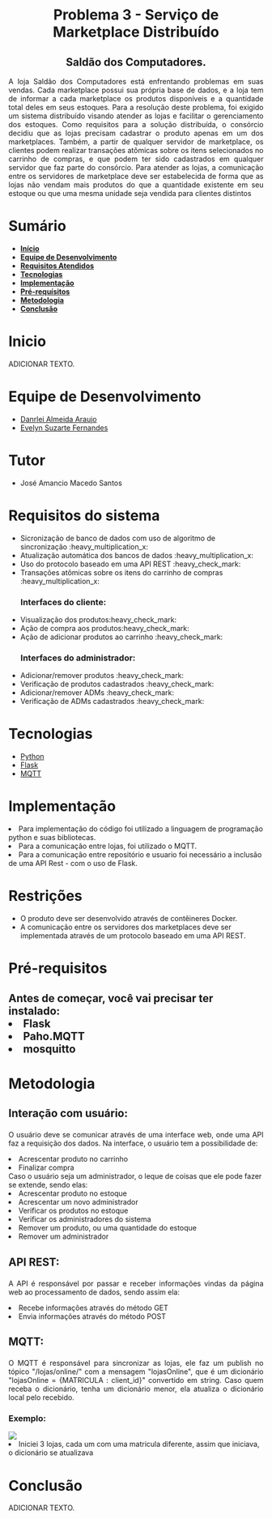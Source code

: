 <div id="titulo">
    <h1 id="titulo" align="center"> Problema 3 - Serviço de Marketplace Distribuído</h1>	
    <h2 id="titulo" align="center"> Saldão dos Computadores.</h1>
	<p id="descricao" align="justify">
 A loja Saldão dos Computadores está enfrentando problemas em suas vendas. Cada marketplace possui 
sua própria base de dados, e a loja tem de informar a cada marketplace os produtos disponíveis e a quantidade 
total deles em seus estoques. Para a resolução deste problema, foi exigido um sistema distribuído visando atender as lojas 
e facilitar o gerenciamento dos estoques.
Como requisitos para a solução distribuída, o consórcio decidiu que as lojas precisam cadastrar o produto 
apenas em um dos marketplaces. Também, a partir de qualquer servidor de marketplace, os clientes podem 
realizar  transações  atômicas  sobre  os  itens  selecionados  no  carrinho  de  compras,  e  que  podem  ter  sido 
cadastrados em qualquer servidor que faz parte do consórcio. Para atender as lojas, a comunicação entre os 
servidores de marketplace deve ser estabelecida de forma que as lojas não vendam mais produtos do que a 
quantidade existente em seu estoque ou que uma mesma unidade seja vendida para clientes distintos 
    </p>

</div>

<div id="sumario">
    <h1>Sumário</h1>
	<ul>
		<li><a href="#inicio"> <b>Início</b></li>
        <li><a href="#equipe"> <b>Equipe de Desenvolvimento</b></li>
        <li><a href="#requisitos"> <b>Requisitos Atendidos</b> </a> </li>
		<li><a href="#tecnologias"> <b>Tecnologias</b> </a></li>
		<li><a href="#implementacao"> <b>Implementação</b> </a> </li>
		<li><a href="#pre-requisitos"> <b>Pré-requísitos</b> </a> </li>
        <li><a href="#metodologia"> <b>Metodologia</b> </a> </li>
        <li><a href="#conclusao"> <b>Conclusão</b> </a> </li>
	</ul>	

<div id="inicio">
    <h1>Inicio</h1>
    <p id="descricao" align="justify">
    ADICIONAR TEXTO.     
    </p>
</div>

<div id="equipe">
    <h1>Equipe de Desenvolvimento</h1>
    <ul>
		<li><a href="https://github.com/danrleiaraujo"> Danrlei Almeida Araujo</a></li>
        <li><a href="https://github.com/Evelynsuzarte"> Evelyn Suzarte Fernandes</a></li>
	</ul>
</div>

<div id="tutor">
    <h1>Tutor</h1>
    <ul>
		<li><a>José Amancio Macedo Santos</a></li>
	</ul>
</div>


<div id="requisitos">
    <h1>Requisitos do sistema</h1>
	<ul>
		<li>Sicronização de banco de dados com uso de algoritmo de sincronização :heavy_multiplication_x:</li>
		<li>Atualização automática dos bancos de dados :heavy_multiplication_x:</li>
		<li>Uso do protocolo baseado em uma API REST :heavy_check_mark:</li>
		<li>Transações atômicas sobre os itens do carrinho de compras :heavy_multiplication_x:</li>
        <h3><b>Interfaces do cliente:</b></h3>
		<li>Visualização dos produtos:heavy_check_mark:</li>
		<li>Ação de compra aos produtos:heavy_check_mark:</li>		
		<li>Ação de adicionar produtos ao carrinho :heavy_check_mark:</li>
        <h3><b>Interfaces do administrador:</b></h3>
		<li>Adicionar/remover produtos :heavy_check_mark:</li>
		<li>Verificação de produtos cadastrados :heavy_check_mark:</li>
		<li>Adicionar/remover ADMs :heavy_check_mark:</li>
		<li>Verificação de ADMs cadastrados :heavy_check_mark:</li>
	</ul>
</div>

<div id="tecnologias">
    <h1>Tecnologias</h1>
    <ul>
		<li><a href="https://github.com/danrleiaraujo"> Python </a></li>
        <li><a href="https://flask.palletsprojects.com/en/2.2.x/"> Flask</a></li>
		<li><a href="https://mqtt.org/"> MQTT </a></li>
	</ul>
</div>

<div id="implementacao">
    <h1>Implementação</h1>
    <p id="descricao" align="justify">
    	<li> Para implementação do código foi utilizado a linguagem de programação python e suas bibliotecas.</li>
		<li> Para a comunicação entre lojas, foi utilizado o MQTT.</li>
		<li> Para a comunicação entre repositório e usuario foi necessário a inclusão de uma API Rest - com o uso de Flask.</li>   
    </p>  
    <h1>Restrições</h1>  
    <p> 
        <ul><p align="justify"> 
        <li> O produto deve ser desenvolvido através de contêineres Docker.</li>
        <li> A comunicação entre os servidores dos marketplaces deve ser implementada através de um protocolo baseado em uma API REST.</li>
    </p> 
</div>
<div id="pre-requesitos">
    <h1>Pré-requisitos</h1>
    <h2>Antes de começar, você vai precisar ter instalado:</h32>
    <li>Flask</li>
    <li>Paho.MQTT</li>
    <li>mosquitto</li>
</div>
<div id="metodologia">
    <h1>Metodologia</h1>
    <h2><p><b>Interação com usuário:</b></p></h2>
    <p align="justify"> 
        O usuário deve se comunicar através de uma interface web, onde uma API faz a requisição dos dados.
        Na interface, o usuário tem a possibilidade de:
        <li>Acrescentar produto no carrinho</li>
        <li>Finalizar compra</li>
        Caso o usuário seja um administrador, o leque de coisas que ele pode fazer se extende, sendo elas:
        <li>Acrescentar produto no estoque</li>
        <li>Acrescentar um novo administrador</li>
        <li>Verificar os produtos no estoque</li>
        <li>Verificar os administradores do sistema</li>
        <li>Remover um produto, ou uma quantidade do estoque</li>
        <li>Remover um administrador</li>
    </p>    
    <h2><p><b>API REST:</b></p></h2>
    <p align="justify"> 
        A API é responsável por passar e receber informações vindas da página web ao processamento de dados, sendo assim ela:
        <li>Recebe informações através do método GET</li>
        <li>Envia informações através do método POST</li>
    </p>    
    <h2><p><b>MQTT:</b></p></h2>
    <p align="justify"> 
        O MQTT é responsável para sincronizar as lojas, ele faz um publish no tópico "/lojas/online/"
        com a mensagem "lojasOnline", que é um dicionário "lojasOnline = {MATRICULA : client_id}" convertido em string. 
        Caso quem receba o dicionário, tenha um dicionário menor, ela atualiza o dicionário local pelo recebido.
        <h3>Exemplo:</h3>
    	<img src= "https://github.com/danrleiaraujo/MI_Concorrencia_e_Conectividade/blob/main/Problema%203/static/exemploMqtt.png"/>
        <li>Iniciei 3 lojas, cada um com uma matricula diferente, assim que iniciava, o dicionário se atualizava</li>
    </p>      
</div>

<div id="conclusao">
    <h1>Conclusão</h1>
    <p id="descricao" align="justify">
    ADICIONAR TEXTO.     
    </p>
</div>
